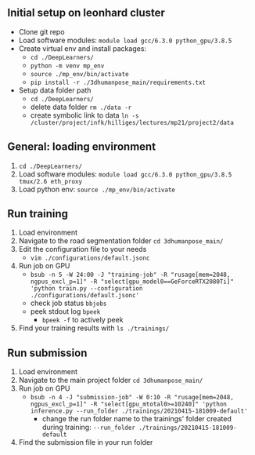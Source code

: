 ## Initial setup on leonhard cluster
- Clone git repo
- Load software modules: `module load gcc/6.3.0 python_gpu/3.8.5`
- Create virtual env and install packages:   
    - `cd ./DeepLearners/`
    - `python -m venv mp_env`
    - `source ./mp_env/bin/activate`
    - `pip install -r ./3dhumanpose_main/requirements.txt`
- Setup data folder path
    - `cd ./DeepLearners/`
    - delete data folder `rm ./data -r`
    - create symbolic link to data `ln -s /cluster/project/infk/hilliges/lectures/mp21/project2/data`

## General: loading environment
1. `cd ./DeepLearners/`
2. Load software modules: `module load gcc/6.3.0 python_gpu/3.8.5 tmux/2.6 eth_proxy`
3. Load python env: `source ./mp_env/bin/activate`

## Run training
1. Load environment
2. Navigate to the road segmentation folder `cd 3dhumanpose_main/`
3. Edit the configuration file to your needs
    - `vim ./configurations/default.jsonc`
4. Run job on GPU
      - `bsub -n 5 -W 24:00 -J "training-job" -R "rusage[mem=2048, ngpus_excl_p=1]" -R "select[gpu_model0==GeForceRTX2080Ti]" 'python train.py --configuration ./configurations/default.jsonc'`
      - check job status `bbjobs`
      - peek stdout log `bpeek`
        - `bpeek -f` to actively peek
5. Find your training results with `ls ./trainings/`

## Run submission
1. Load environment
2. Navigate to the main project folder `cd 3dhumanpose_main/` 
3. Run job on GPU
   - `bsub -n 4 -J "submission-job" -W 0:10 -R "rusage[mem=2048, ngpus_excl_p=1]" -R "select[gpu_mtotal0>=10240]" 'python inference.py --run_folder ./trainings/20210415-181009-default'`
        - change the run folder name to the trainings' folder created during training: `--run_folder ./trainings/20210415-181009-default`
4. Find the submission file in your run folder
